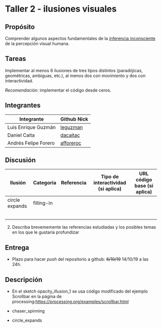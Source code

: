 # Taller 2 - ilusiones visuales

## Propósito

Comprender algunos aspectos fundamentales de la [inferencia inconsciente](https://github.com/VisualComputing/Cognitive) de la percepción visual humana.

## Tareas

Implementar al menos 6 ilusiones de tres tipos distintos (paradójicas, geométricas, ambiguas, etc.), al menos dos con movimiento y dos con interactividad.

*Recomendación:* implementar el código desde ceros.

## Integrantes

| Integrante           | Github Nick                              |
|----------------------|------------------------------------------|
| Luis Enrique Guzmán  | [leguzman](https://github.com/leguzman)  |
| Daniel Caita         | [dacaitac](https://github.com/dacaitac)  |
| Andrés Felipe Forero | [afforeroc](https://github.com/afforeroc)|

## Discusión

| Ilusión | Categoria | Referencia | Tipo de interactividad (si aplica) | URL código base (si aplica) |
|----------------|------------|------------|------------------------------------|-----------------------------|
| circle expands | filling-in |            |                                    |                             |
|                |            |            |                                    |                             |
|                |            |            |                                    |                             |
|                |            |            |                                    |                             |
|                |            |            |                                    |                             |
|                |            |            |                                    |                             |

2. Describa brevememente las referencias estudiadas y los posibles temas en los que le gustaría profundizar

## Entrega

* Plazo para hacer _push_ del repositorio a github: ~~6/10/19~~ 14/10/19 a las 24h.

## Descripción
* En el sketch opacity_illusion_1 se usa código modificado del ejemplo Scrollbar en la página de processing:https://processing.org/examples/scrollbar.html

* chaser_spinning

* circle_expands